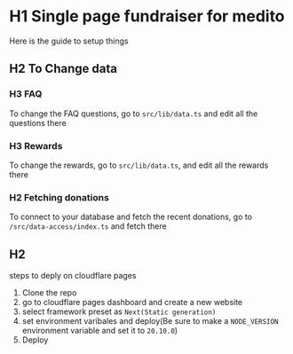 # H1 Single page fundraiser for medito

Here is the guide to setup things

## H2 To Change data

### H3 FAQ

To change the FAQ questions, go to `src/lib/data.ts` and edit all the questions there

### H3 Rewards

To change the rewards, go to `src/lib/data.ts`, and edit all the rewards there

### H2 Fetching donations

To connect to your database and fetch the recent donations, go to `/src/data-access/index.ts` and fetch there

## H2

steps to deply on cloudflare pages

1. Clone the repo
2. go to cloudflare pages dashboard and create a new website
3. select framework preset as `Next(Static generation)`
4. set environment varibales and deploy(Be sure to make a `NODE_VERSION` environment variable and set it to `20.10.0`)
5. Deploy
